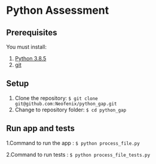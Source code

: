 # Python Assessment

## Prerequisites
You must install:

1. [Python 3.8.5](https://www.python.org/downloads/)
2. [git](https://git-scm.com/)

## Setup
1. Clone the repository: `$ git clone git@github.com:Neofenix/python_gap.git`
2. Change to repository folder: `$ cd python_gap`

## Run app and tests
1.Command to run the app : ```$ python process_file.py```

2.Command to run tests : ```$ python process_file_tests.py```
